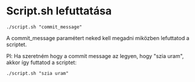 # Script.sh lefuttatása

```commandline
./script.sh "commit_message"
```

A commit_message paramétert neked kell megadni miközben lefuttatod a scriptet.

Pl: Ha szeretném hogy a commit message az legyen, hogy "szia uram", akkor így futtatod a scriptet:

```commandline
./script.sh "szia uram"
```
